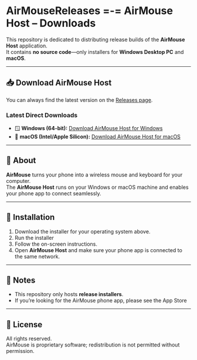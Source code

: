# AirMouseReleases =-= AirMouse Host – Downloads

This repository is dedicated to distributing release builds of the **AirMouse Host** application.  
It contains **no source code**—only installers for **Windows Desktop PC** and **macOS**.

---

## 📥 Download AirMouse Host

You can always find the latest version on the [Releases page](https://github.com/therealguillermo/AirMouseReleases/releases).

### Latest Direct Downloads
- 🪟 **Windows (64-bit):** [Download AirMouse Host for Windows](https://github.com/therealguillermo/AirMouseReleases/releases/download/1.1/AirMouse-Setup-1.1.exe)  
- 🍎 **macOS (Intel/Apple Silicon):** [Download AirMouse Host for macOS](https://github.com/<username>/<repo>/releases/latest/download/AirMouse.dmg)

---

## 📝 About

**AirMouse** turns your phone into a wireless mouse and keyboard for your computer.  
The **AirMouse Host** runs on your Windows or macOS machine and enables your phone app to connect seamlessly.

---

## 🚀 Installation

1. Download the installer for your operating system above.  
2. Run the installer
3. Follow the on-screen instructions.  
4. Open **AirMouse Host** and make sure your phone app is connected to the same network.  

---

## 📌 Notes

- This repository only hosts **release installers**.   
- If you’re looking for the AirMouse phone app, please see the App Store  

---

## 📜 License

All rights reserved.  
AirMouse is proprietary software; redistribution is not permitted without permission.
